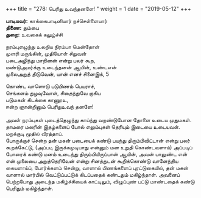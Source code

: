﻿+++
title = "278: பெரிது உவந்தனளே!  "
weight = 1
date = "2019-05-12"
+++

**பாடியவர்:** காக்கைபாடினியார் நச்செள்ளையார்  
**திணை:** தும்பை  
**துறை:** உவகைக் கலுழ்ச்சி  
  
நரம்புஎழுந்து உலறிய நிரம்பா மென்தோள்  
முளரி மருங்கின், முதியோள் சிறுவன்  
படைஅழிந்து மாறினன் என்று பலர் கூற,  
மண்டுஅமர்க்கு உடைந்தனன் ஆயின், உண்டஎன்  
முலைஅறுத் திடுவென், யான் எனச் சினைஇக், 5  
  
கொண்ட வாளொடு படுபிணம் பெயராச்,  
செங்களம் துழவுவோள், சிதைந்துவே றாகிய  
படுமகன் கிடக்கை காணூஉ,  
ஈன்ற ஞான்றினும் பெரிதுஉவந் தனளே!  
   
அவள் நரம்புகள் புடைத்தெழுந்து காய்ந்து வறண்டுபோன தோளை உடைய முதுமகள். தாமரை மலரின் இதழ்களைப் போல் எலும்புகள் தெரியும் இடையை உடையவள். மறக்குடி மூதில் வீரத்தாய்.  
போருக்குச் சென்ற தன் மகன் படையைக் கண்டு பயந்து திரும்பிவிட்டான் என்று பலர் கூறக்கேட்டு, (அப்படி இருக்கமுடியாது என்னும் மன உறுதி கொண்டவளாய்) அப்படிப் போரைக் கண்டு மனம் உடைந்து திரும்பியிருப்பான் ஆயின், அவன் பாலுண்ட என் என் முலையை அறுத்தெரிவேன் என்று சினத்துடன் கூறிக்கொண்டு வாளேந்திய கையளாய்ப், போர்க்களம் சென்று, வாளால் பிணங்களைப் புரட்டுகையில், தன் மகன் வாளால் மார்பில் வெட்டுப்பட்டுக் கிடப்பதைக் கண்டதும் மகிழ்ந்தாள். அவனைப் பெற்றபோது அடைந்த மகிழ்ச்சியைக் காட்டிலும், விழுப்புண் பட்டு மாண்டதைக் கண்டு பெரிதும் மகிழ்ந்தாள்.  
